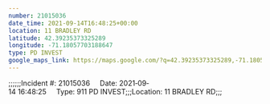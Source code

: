 ```yaml
---
number: 21015036
date_time: 2021-09-14T16:48:25+00:00
location: 11 BRADLEY RD
latitude: 42.39235373325289
longitude: -71.18057703188647
type: PD INVEST
google_maps_link: https://maps.google.com/?q=42.39235373325289,-71.18057703188647
---
```


;;;;;;Incident #: 21015036     Date: 2021‐09‐14 16:48:25     Type: 911 PD INVEST;;;Location: 11 BRADLEY RD;;;
